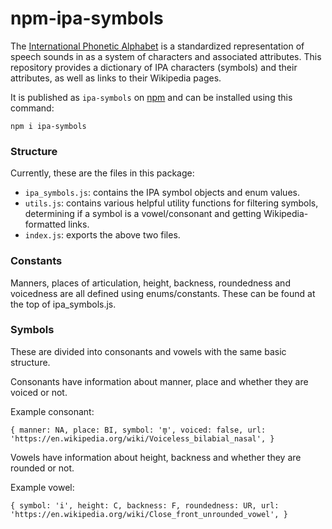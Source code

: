 # npm-ipa-symbols
The [International Phonetic Alphabet](https://en.wikipedia.org/wiki/International_Phonetic_Alphabet) is a standardized representation of speech sounds in as a system
of characters and associated attributes. This repository provides a dictionary of IPA characters (symbols) and their attributes, as well as links to their Wikipedia pages.

It is published as `ipa-symbols` on [npm](https://www.npmjs.com/package/ipa-symbols) and can be installed using this command:

`npm i ipa-symbols`

### Structure

Currently, these are the files in this package:
* `ipa_symbols.js`: contains the IPA symbol objects and enum values. 
* `utils.js`: contains various helpful utility functions for filtering symbols, determining if a symbol is a vowel/consonant and getting Wikipedia-formatted links. 
* `index.js`: exports the above two files.

### Constants

Manners, places of articulation, height, backness, roundedness and voicedness are all defined using enums/constants. These can be found at the top of ipa_symbols.js.

### Symbols

These are divided into consonants and vowels with the same basic structure. 

Consonants have information about manner, place and whether they are voiced or not. 

Example consonant:

`{
        manner: NA,
        place: BI,
        symbol: 'm̥',
        voiced: false,
        url: 'https://en.wikipedia.org/wiki/Voiceless_bilabial_nasal',
 }`
 
 Vowels have information about height, backness and whether they are rounded or not. 
 
 Example vowel: 
 
`{
        symbol: 'i',
        height: C,
        backness: F,
        roundedness: UR,
        url: 'https://en.wikipedia.org/wiki/Close_front_unrounded_vowel',
}`